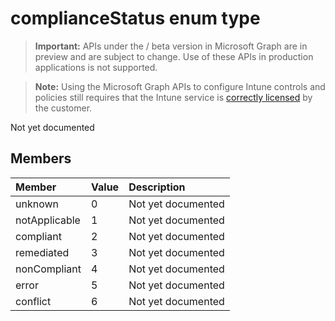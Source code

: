 ﻿# complianceStatus enum type

> **Important:** APIs under the / beta version in Microsoft Graph are in preview and are subject to change. Use of these APIs in production applications is not supported.

> **Note:** Using the Microsoft Graph APIs to configure Intune controls and policies still requires that the Intune service is [correctly licensed](https://go.microsoft.com/fwlink/?linkid=839381) by the customer.

Not yet documented
## Members
|Member|Value|Description|
|:---|:---|:---|
|unknown|0|Not yet documented|
|notApplicable|1|Not yet documented|
|compliant|2|Not yet documented|
|remediated|3|Not yet documented|
|nonCompliant|4|Not yet documented|
|error|5|Not yet documented|
|conflict|6|Not yet documented|






